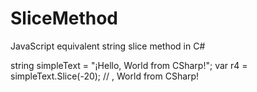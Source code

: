 # SliceMethod
JavaScript equivalent string slice method in C#




string simpleText = "¡Hello, World from CSharp!";
var r4 = simpleText.Slice(-20); // , World from CSharp!
